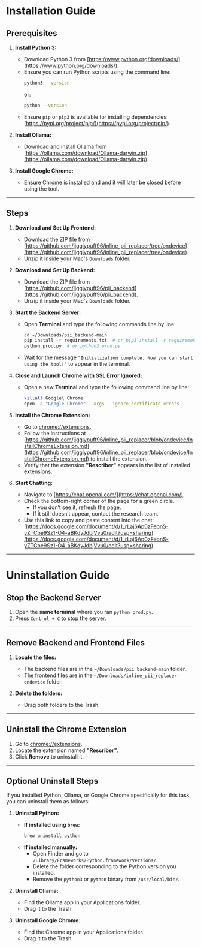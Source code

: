 # Installation Guide

## **Prerequisites**

1. **Install Python 3:**

   - Download Python 3 from [https://www.python.org/downloads/](https://www.python.org/downloads/).
   - Ensure you can run Python scripts using the command line:
     ```bash
     python3 --version
     ```
     or:
     ```bash
     python --version
     ```
   - Ensure `pip` or `pip3` is available for installing dependencies:  
     [https://pypi.org/project/pip/](https://pypi.org/project/pip/).

2. **Install Ollama:**

   - Download and install Ollama from [https://ollama.com/download/Ollama-darwin.zip](https://ollama.com/download/Ollama-darwin.zip).

3. **Install Google Chrome:**
   - Ensure Chrome is installed and and it will later be closed before using the tool.

---

## **Steps**

1. **Download and Set Up Frontend:**

   - Download the ZIP file from [https://github.com/jigglypuff96/inline_pii_replacer/tree/ondevice](https://github.com/jigglypuff96/inline_pii_replacer/tree/ondevice).
   - Unzip it inside your Mac's `Downloads` folder.

2. **Download and Set Up Backend:**

   - Download the ZIP file from [https://github.com/jigglypuff96/pii_backend](https://github.com/jigglypuff96/pii_backend).
   - Unzip it inside your Mac's `Downloads` folder.

3. **Start the Backend Server:**

   - Open **Terminal** and type the following commands line by line:
     ```bash
     cd ~/Downloads/pii_backend-main
     pip install -r requirements.txt  # or pip3 install -r requirements.txt
     python prod.py  # or python3 prod.py
     ```
   - Wait for the message `"Initialization complete. Now you can start using the tool!"` to appear in the terminal.

4. **Close and Launch Chrome with SSL Error Ignored:**

   - Open a new **Terminal** and type the following command line by line:
     ```bash
     killall Google\ Chrome
     open -a "Google Chrome" --args --ignore-certificate-errors
     ```

5. **Install the Chrome Extension:**

   - Go to [chrome://extensions](chrome://extensions).
   - Follow the instructions at [https://github.com/jigglypuff96/inline_pii_replacer/blob/ondevice/InstallChromeExtension.md](https://github.com/jigglypuff96/inline_pii_replacer/blob/ondevice/InstallChromeExtension.md) to install the extension.
   - Verify that the extension **"Rescriber"** appears in the list of installed extensions.

6. **Start Chatting:**
   - Navigate to [https://chat.openai.com/](https://chat.openai.com/).
   - Check the bottom-right corner of the page for a green circle.
     - If you don’t see it, refresh the page.
     - If it still doesn’t appear, contact the research team.
   - Use this link to copy and paste content into the chat:  
     [https://docs.google.com/document/d/1_rLaj6Ap0zFebnS-yZTCbe9Sz1-O4-aBKdyJdbjVvu0/edit?usp=sharing](https://docs.google.com/document/d/1_rLaj6Ap0zFebnS-yZTCbe9Sz1-O4-aBKdyJdbjVvu0/edit?usp=sharing).

---

# Uninstallation Guide

## **Stop the Backend Server**

1. Open the **same terminal** where you ran `python prod.py`.
2. Press `Control + C` to stop the server.

---

## **Remove Backend and Frontend Files**

1. **Locate the files:**

   - The backend files are in the `~/Downloads/pii_backend-main` folder.
   - The frontend files are in the `~/Downloads/inline_pii_replacer-ondevice` folder.

2. **Delete the folders:**
   - Drag both folders to the Trash.

---

## **Uninstall the Chrome Extension**

1. Go to [chrome://extensions](chrome://extensions).
2. Locate the extension named **"Rescriber"**.
3. Click **Remove** to uninstall it.

---

## **Optional Uninstall Steps**

If you installed Python, Ollama, or Google Chrome specifically for this task, you can uninstall them as follows:

1. **Uninstall Python:**

   - **If installed using `brew`:**
     ```bash
     brew uninstall python
     ```
   - **If installed manually:**
     - Open Finder and go to `/Library/Frameworks/Python.framework/Versions/`.
     - Delete the folder corresponding to the Python version you installed.
     - Remove the `python3` or `python` binary from `/usr/local/bin/`.

2. **Uninstall Ollama:**

   - Find the Ollama app in your Applications folder.
   - Drag it to the Trash.

3. **Uninstall Google Chrome:**
   - Find the Chrome app in your Applications folder.
   - Drag it to the Trash.
